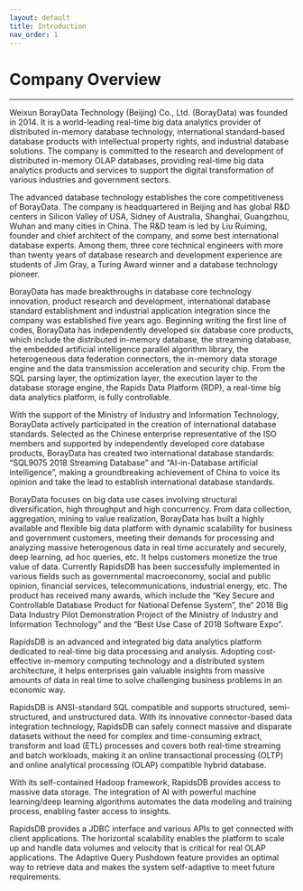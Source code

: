 ```yaml
---
layout: default
title: Introduction
nav_order: 1
---
```


# Company Overview

---

Weixun BorayData Technology (Beijing) Co., Ltd. (BorayData) was founded in 2014. It is a world-leading real-time big data analytics provider of distributed in-memory database technology, international standard-based database products with intellectual property rights, and industrial database solutions. The company is committed to the research and development of distributed in-memory OLAP databases, providing real-time big data analytics products and services to support the digital transformation of various industries and government sectors.

The advanced database technology establishes the core competitiveness of BorayData. The company is headquartered in Beijing and has global R&D centers in Silicon Valley of USA, Sidney of Australia, Shanghai, Guangzhou, Wuhan and many cities in China. The R&D team is led by Liu Ruiming, founder and chief architect of the company, and some best international database experts. Among them, three core technical engineers with more than twenty years of database research and development experience are students of Jim Gray, a Turing Award winner and a database technology pioneer.

BorayData has made breakthroughs in database core technology innovation, product research and development, international database standard establishment and industrial application integration since the company was established five years ago. Beginning writing the first line of codes, BorayData has independently developed six database core products, which include the distributed in-memory database, the streaming database, the embedded artificial intelligence parallel algorithm library, the heterogeneous data federation connectors, the in-memory data storage engine and the data transmission acceleration and security chip. From the SQL parsing layer, the optimization layer, the execution layer to the database storage engine, the Rapids Data Platform (RDP), a real-time big data analytics platform, is fully controllable.

With the support of the Ministry of Industry and Information Technology, BorayData actively participated in the creation of international database standards. Selected as the Chinese enterprise representative of the ISO members and supported by independently developed core database products, BorayData has created two international database standards: “SQL9075 2018 Streaming Database” and “AI-in-Database artificial intelligence”, making a groundbreaking achievement of China to voice its opinion and take the lead to establish international database standards.

BorayData focuses on big data use cases involving structural diversification, high throughput and high concurrency. From data collection, aggregation, mining to value realization, BorayData has built a highly available and flexible big data platform with dynamic scalability for business and government customers, meeting their demands for processing and analyzing massive heterogenous data in real time accurately and securely, deep learning, ad hoc queries, etc. It helps customers monetize the true value of data. Currently RapidsDB has been successfully implemented in various fields such as governmental macroeconomy, social and public opinion, financial services, telecommunications, industrial energy, etc. The product has received many awards, which include the “Key Secure and Controllable Database Product for National Defense System”, the“ 2018 Big Data Industry Pilot Demonstration Project of the Ministry of Industry and Information Technology” and the “Best Use Case of 2018 Software Expo”.

RapidsDB is an advanced and integrated big data analytics platform dedicated to real-time big data processing and analysis. Adopting cost-effective in-memory computing technology and a distributed system architecture, it helps enterprises gain valuable insights from massive amounts of data in real time to solve challenging business problems in an economic way.

RapidsDB is ANSI-standard SQL compatible and supports structured, semi-structured, and unstructured data. With its innovative connector-based data integration technology, RapidsDB can safely connect massive and disparate datasets without the need for complex and time-consuming extract, transform and load (ETL) processes and covers both real-time streaming and batch workloads, making it an online transactional processing (OLTP) and online analytical processing (OLAP) compatible hybrid database.

With its self-contained Hadoop framework, RapidsDB provides access to massive data storage. The integration of AI with powerful machine learning/deep learning algorithms automates the data modeling and training process, enabling faster access to insights.

RapidsDB provides a JDBC interface and various APIs to get connected with client applications. The horizontal scalability enables the platform to scale up and handle data volumes and velocity that is critical for real OLAP applications. The Adaptive Query Pushdown feature provides an optimal way to retrieve data and makes the system self-adaptive to meet future requirements.
